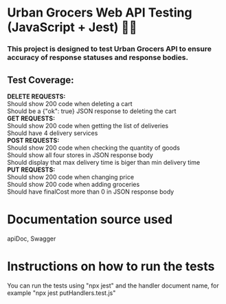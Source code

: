 # Urban Grocers Web API Testing (JavaScript + Jest) 🛒🥑

### This project is designed to test Urban Grocers API to ensure accuracy of response statuses and response bodies. 

## Test Coverage:
<b> DELETE REQUESTS:</b>  
  Should show 200 code when deleting a cart  
  Should be a {"ok": true} JSON response to deleting the cart  
<b> GET REQUESTS:</b>  
  Should show 200 code when getting the list of deliveries  
  Should have 4 delivery services  
<b> POST REQUESTS:</b>  
  Should show 200 code when checking the quantity of goods  
  Should show all four stores in JSON response body  
  Should display that max delivery time is biger than min delivery time  
<b> PUT REQUESTS:</b>  
  Should show 200 code when changing price  
  Should show 200 code when adding groceries  
  Should have finalCost more than 0 in JSON response body  

# Documentation source used
apiDoc, Swagger

# Instructions on how to run the tests
You can run the tests using "npx jest" and the handler document name, for example "npx jest putHandlers.test.js"
